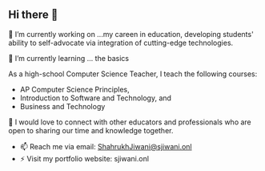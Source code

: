 ## Hi there 👋

<!--
**heyheysrj/heyheysrj** is a ✨ _special_ ✨ repository because its `README.md` (this file) appears on your GitHub profile.

Here are some ideas to get you started:

- 🔭 I’m currently working on ...
- 🌱 I’m currently learning ...
- 👯 I’m looking to collaborate on ...
- 🤔 I’m looking for help with ...
- 💬 Ask me about ...
- 📫 How to reach me: ...
- 😄 Pronouns: ...
- ⚡ Fun fact: ...
-->

🔭 I’m currently working on ...my careen in education, developing students' ability to self-advocate via integration of cutting-edge technologies.

🌱 I’m currently learning ... the basics 

As a high-school Computer Science Teacher, I teach the following courses:
- AP Computer Science Principles, 
- Introduction to Software and Technology, and 
- Business and Technology
  
👯 I would love to connect with other educators and
professionals who are open to sharing our time and knowledge together.

- 📫 Reach me via email: ShahrukhJiwani@sjiwani.onl
- ⚡ Visit my portfolio website: sjiwani.onl
